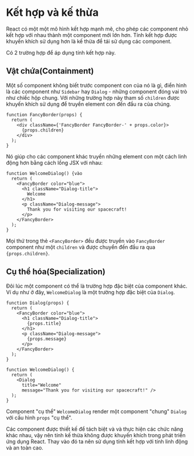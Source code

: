 # Kết hợp và kế thừa
React có một một mô hình kết hợp mạnh mẽ, cho phép các component nhỏ kết hợp với nhau thành một component mới lớn hơn. Tính kết hợp được khuyến khích sử dụng hơn là kế thừa để tái sử dụng các component.

Có 2 trường hợp để áp dụng tính kết hợp này.

## Vật chứa(Containment)
Một số component không biết trước component con của nó là gì, điển hình là các component như `Sidebar` hay `Dialog` - những component đóng vai trò như chiếc hộp chung. Với những trường hợp này tham số `children` được khuyến khích sử dụng để truyền element con đến đầu ra của chúng.
```
function FancyBorder(props) {
  return (
    <div className={'FancyBorder FancyBorder-' + props.color}>
      {props.children}
    </div>
  );
}
```
Nó giúp cho các component khác truyền những element con một cách linh động hơn bằng cách lồng JSX với nhau:
```
function WelcomeDialog() {vào
  return (
    <FancyBorder color="blue">
      <h1 className="Dialog-title">
        Welcome
      </h1>
      <p className="Dialog-message">
        Thank you for visiting our spacecraft!
      </p>
    </FancyBorder>
  );
}
```
Mọi thứ trong thẻ `<FancyBorder>` đều được truyền vào `FancyBorder` component như một `children` và được chuyển đến đầu ra qua  `{props.children}`.

## Cụ thể hóa(Specialization)
Đôi lúc một component có thể là trường hợp đặc biệt của component khác. Ví dụ như ở đây, `WelcomeDialog` là một trường hợp đặc biệt của `Dialog`.
```
function Dialog(props) {
  return (
    <FancyBorder color="blue">
      <h1 className="Dialog-title">
        {props.title}
      </h1>
      <p className="Dialog-message">
        {props.message}
      </p>
    </FancyBorder>
  );
}

function WelcomeDialog() {
  return (
    <Dialog
      title="Welcome"
      message="Thank you for visiting our spacecraft!" />
  );
}
```
Component "cụ thể" `WelcomeDialog` render một component "chung" `Dialog` với cấu hình `props` "cụ thể".

Các component được thiết kế để tách biệt và và thực hiện các chức năng khác nhau, vậy nên tính kế thừa không được khuyến khích trong phát triển ứng dụng React. Thay vào đó ta nên sử dụng tính kết hợp với tính linh động và an toàn cao.